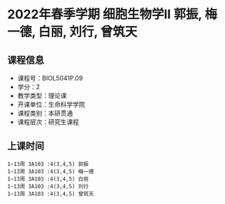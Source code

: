 # 2022年春季学期 细胞生物学II 郭振, 梅一德, 白丽, 刘行, 曾筑天






## 课程信息

- 课程号：BIOL5041P.09
- 学分：2
- 教学类型：理论课
- 开课单位：生命科学学院
- 课程类别：本研贯通
- 课程层次：研究生课程

## 上课时间

```
1~13周 3A103 :4(3,4,5) 郭振
1~13周 3A103 :4(3,4,5) 梅一德
1~13周 3A103 :4(3,4,5) 白丽
1~13周 3A103 :4(3,4,5) 刘行
1~13周 3A103 :4(3,4,5) 曾筑天
```

